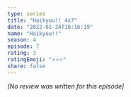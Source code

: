 ```yaml
---
type: series
title: "Haikyuu!! 4x7"
date: "2022-01-24T18:16:19"
name: "Haikyuu!!"
season: 4
episode: 7
rating: 3
ratingEmoji: "⭐️⭐️⭐️"
share: false
---
```


_[No review was written for this episode]_
